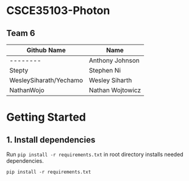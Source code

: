# CSCE35103-Photon

## Team 6
| Github Name  | Name |
| ------------- | ------------- |
| --------  | Anthony Johnson  |
| Stepty  | Stephen Ni  |
| WesleySiharath/Yechamo  | Wesley Siharth |
| NathanWojo  | Nathan Wojtowicz  |

# Getting Started
## 1. Install dependencies
Run `pip install -r requirements.txt` in root directory installs needed dependencies.

```
pip install -r requirements.txt
```